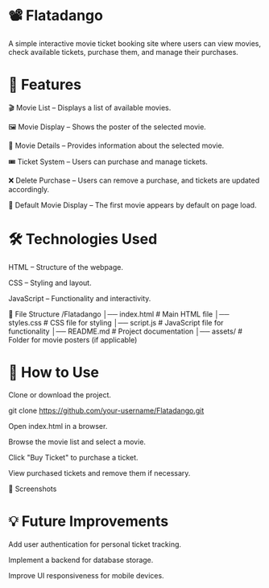 # 📽️ Flatadango
A simple interactive movie ticket booking site where users can view movies, check available tickets, purchase them, and manage their purchases.

# 🚀 Features
🎬 Movie List – Displays a list of available movies.

🖼️ Movie Display – Shows the poster of the selected movie.

📜 Movie Details – Provides information about the selected movie.

🎟️ Ticket System – Users can purchase and manage tickets.

❌ Delete Purchase – Users can remove a purchase, and tickets are updated accordingly.

🎯 Default Movie Display – The first movie appears by default on page load.

# 🛠️ Technologies Used
HTML – Structure of the webpage.

CSS – Styling and layout.

JavaScript – Functionality and interactivity.

📂 File Structure
/Flatadango
│── index.html        # Main HTML file
│── styles.css        # CSS file for styling
│── script.js         # JavaScript file for functionality
│── README.md         # Project documentation
│── assets/           # Folder for movie posters (if applicable)


# 📌 How to Use
Clone or download the project.

   git clone https://github.com/your-username/Flatadango.git

Open index.html in a browser.

Browse the movie list and select a movie.

Click "Buy Ticket" to purchase a ticket.

View purchased tickets and remove them if necessary.

📸 Screenshots

# 💡 Future Improvements
Add user authentication for personal ticket tracking.

Implement a backend for database storage.

Improve UI responsiveness for mobile devices.